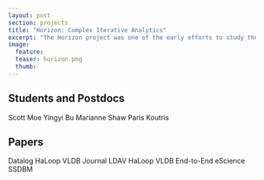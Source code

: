 ```yaml
---
layout: post
section: projects
title: "Horizon: Complex Iterative Analytics"
excerpt: "The Horizon project was one of the early efforts to study the limits of Hadoop for complex analytics. We developed Hadoop algorithms for visualization, machine learning, and scientific data management, and extended the computation model to include iteration."
image:
  feature:
  teaser: horizon.png
  thumb:
---
```



## Students and Postdocs

Scott Moe
Yingyi Bu
Marianne Shaw
Paris Koutris

## Papers

Datalog
HaLoop VLDB Journal
LDAV
HaLoop VLDB
End-to-End eScience
SSDBM
